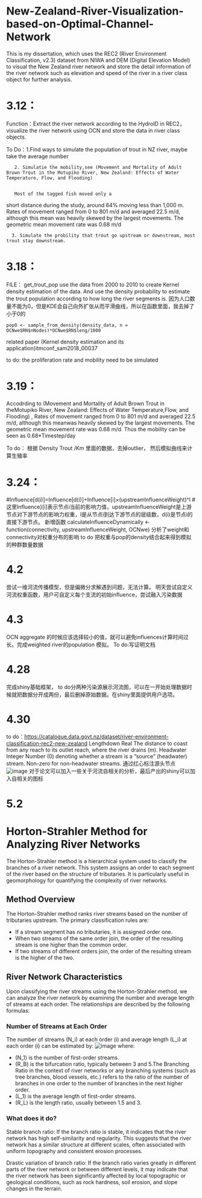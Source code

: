 # New-Zealand-River-Visualization-based-on-Optimal-Channel-Network
This is my dissertation, which uses the REC2 (River Environment Classification, v2.3) dataset from NIWA and DEM (Digital Elevation Model) to visual the New Zealand river network and store the detail information of the river network such as elevation and speed of the river in a river class object for further analysis.

# 3.12：
Function：Extract the river network according to the HydroID in REC2， visualize the river network using OCN and store the data in river class objects.

To Do：1.Find ways to simulate the population of trout in NZ river, maybe take the average number

       2. Simulatie the mobility,see (Movement and Mortality of Adult Brown Trout in the Motupiko River, New Zealand: Effects of Water Temperature, Flow, and Flooding) 

       
       Most of the tagged fish moved only a
short distance during the study, around 64% moving
less than 1,000 m. Rates of movement ranged from 0 to
801 m/d and averaged 22.5 m/d, although this mean
was heavily skewed by the largest movements. The
geometric mean movement rate was 0.68 m/d


      3. Simulate the probility that trout go upstream or downstream, most trout stay downstream.

# 3.18：
FILE： get_trout_pop use the data from 2000 to 2010 to create Kernel density estimation of the data. And use the density probability to estimate the trout population according to how long the river segments is. 因为人口数量不能为0，但是KDE会自己向外扩张从而平滑曲线，所以在函数里面，我去掉了小于0的   
```
pop0 <- sample_from_density(density_data, n = OCNwe$RN$nNodes)*OCNwe$RN$leng/1000
```
related paper (Kernel density estimation and its application)itmconf_sam2018_00037

to do: the proliferation rate and mobility need to be simulated

# 3.19：
Accodrding to (Movement and Mortality of Adult Brown Trout in theMotupiko River, New Zealand: Effects of Water Temperature,Flow, and Flooding) , Rates of movement ranged from 0 to
 801 m/d and averaged 22.5 m/d, although this meanwas heavily skewed by the largest movements. The geometric mean movement rate was 0.68 m/d.
Thus the mobility can be seen as 0.68*Timestep/day


To do： 根据 Density Trout /Km 里面的数据，去掉outlier， 然后模拟曲线来计算生殖率

# 3.24：
#Influence[d(i)]=Influence[d(i)]+Influence[i]×(upstreamInfluenceWeight)^l
#这里Influence}[i]表示节点i当前的影响力值，upstreamInfluenceWeight是上游节点对下游节点的影响力权重，l是从节点i到达下游节点的层级数，d(i)是节点i的直接下游节点。
新增函数 calculateInfluenceDynamically <- function(connectivity, upstreamInfluenceWeight, OCNwe)
分析了weight和connectivity对权重分布的影响
to do 把权重与pop的density结合起来得到模拟的种群数量数据


# 4.2
尝试一维河流传播模型，但是偏微分求解遇到问题，无法计算。 明天尝试自定义河流权重函数，用户可自定义每个支流的初始influence，尝试融入污染数据


# 4.3
OCN aggregate 的时候应该选择较小的值，就可以避免influences计算时间过长。完成weighted river的population 模拟。
To do:写证明文档
# 4.28
完成shiny基础框架，
to do分两种污染源展示河流图，可以在一开始处理数据时候就把数据分开成两份，最后删掉原始数据。在shiny里面提供用户选项。

# 4.30
to do：https://catalogue.data.govt.nz/dataset/river-environment-classification-rec2-new-zealand    Lengthdown Real The distance to coast from any reach to its outlet reach, where the river drains (m). Headwater Integer Number (0) denoting whether a stream is a “source” (headwater) stream. Non-zero for non-headwater streams.  通过红心标注源头节点
![image](https://github.com/Yishion1/New-Zealand-River-Visualization-based-on-Optimal-Channel-Network/assets/66151793/47549162-4cc6-4208-a38c-59a1efd0ae04)
对于论文可以加入一些关于河流自相关的分析，最后产出的shiny可以加入自相关的图标

# 5.2
# Horton-Strahler Method for Analyzing River Networks

The Horton-Strahler method is a hierarchical system used to classify the branches of a river network. This system assigns an order to each segment of the river based on the structure of tributaries. It is particularly useful in geomorphology for quantifying the complexity of river networks.

## Method Overview

The Horton-Strahler method ranks river streams based on the number of tributaries upstream. The primary classification rules are:

- If a stream segment has no tributaries, it is assigned order one.
- When two streams of the same order join, the order of the resulting stream is one higher than the common order.
- If two streams of different orders join, the order of the resulting stream is the higher of the two.

## River Network Characteristics
Upon classifying the river streams using the Horton-Strahler method, we can analyze the river network by examining the number and average length of streams at each order. The relationships are described by the following formulas:
### Number of Streams at Each Order

The number of streams \(N_i\) at each order \(i\) and average length (L_i\) at each order \(i\)  can be estimated by:
![image](https://github.com/Yishion1/New-Zealand-River-Visualization-based-on-Optimal-Channel-Network/assets/66151793/d1d33c22-2767-47ec-a2db-fca88239abdd)
where:
- \(N_1\) is the number of first-order streams.
- \(R_B\) is the bifurcation ratio, typically between 3 and 5.The Branching Ratio in the context of river networks or any branching systems (such as tree branches, blood vessels, etc.) refers to the ratio of the number of branches in one order to the number of branches in the next higher order. 
- \(L_1\) is the average length of first-order streams.
- \(R_L\) is the length ratio, usually between 1.5 and 3.


### What does it do?  
Stable branch ratio: If the branch ratio is stable, it indicates that the river network has high self-similarity and regularity. This suggests that the river network has a similar structure at different scales, often associated with uniform topography and consistent erosion processes.

Drastic variation of branch ratio: If the branch ratio varies greatly in different parts of the river network or between different levels, it may indicate that the river network has been significantly affected by local topographic or geological conditions, such as rock hardness, soil erosion, and slope changes in the terrain.
